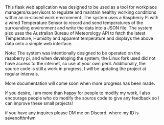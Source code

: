 This flask web application was designed to be used as a tool for workplace managers/supervisors to regulate and maintain healthy working conditions within an in-closed work environment. The system uses a Raspberry Pi with a wired Temperature Sensor to record and send temperatures of the surrounding environment and write the data into a JSON file. The system also uses the Australian Bureau of Meteorology API to fetch the latest Temperature, Humidity and apparent temperature and displays the above data onto a simple web interface. 

Note: The system was intentionally designed to be operated on the raspberry pi, and when developing the system, the Linux fork used did not have access to the internet, so use at your own peril. Additionally, the source code is still a work in progress, I will be updating the project at regular intervals.

More documentation will come soon when more progress has been made.

If you desire, i am more than happy for people to modify my work, I also encourage people who do modify the source code to give any feedback so I can improve these small projects!

if you have any inquires please DM me on Discord, where my ID is sevenofthr4wn


